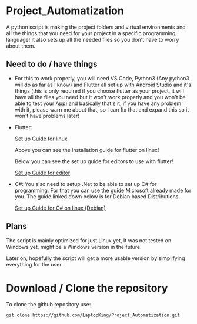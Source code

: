 # Project_Automatization
A python script is making the project folders and virtual environments and all the things that you need for your project in a specific programming language! It also sets up all the needed files so you don't have to worry about them. 

## Need to do / have things
- For this to work properly, you will need VS Code, Python3 (Any python3 will do as far as I know) and Flutter all set up with Android Studio and it's things (this is only required if you choose flutter as your project, it will have all the files you need but it won't work properly and you won't be able to test your App) and basically that's it, if you have any problem with it, please warn me about that, so I can fix that and expand this so it won't have problems later!

- Flutter:
	
	[Set up Guide for linux](https://flutter.dev/docs/get-started/install/linux)
	
	Above you can see the installation guide for flutter on linux!

	Below you can see the set up guide for editors to use with flutter!
	
	[Set up Guide for editor](https://flutter.dev/docs/get-started/editor?tab=vscode)
	


- C#:
	You also need to setup .Net to be able to set up C# for programming. For that you can use the guide Microsoft already made for you. The guide linked down below is for Debian based Distributions.

	[Set up Guide for C# on linux (Debian)](https://docs.microsoft.com/hu-hu/dotnet/core/install/linux-debian)


## Plans
The script is mainly optimized for just Linux yet, It was not tested on Windows yet, might be a Windows version in the future.

Later on, hopefully the script will get a more usable version by simplifying everything for the user.

# Download / Clone the repository

To clone the github repository use:
```html
git clone https://github.com/LaptopKing/Project_Automatization.git
```
